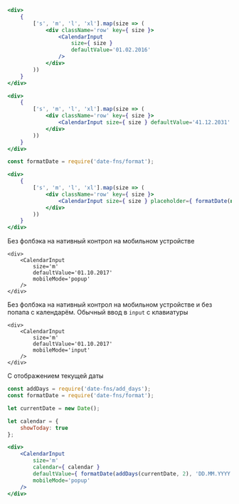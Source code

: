 ```jsx
<div>
    {
        ['s', 'm', 'l', 'xl'].map(size => (
            <div className='row' key={ size }>
                <CalendarInput
                    size={ size }
                    defaultValue='01.02.2016'
                />
            </div>
        ))
    }
</div>
```

```jsx
<div>
    {
        ['s', 'm', 'l', 'xl'].map(size => (
            <div className='row' key={ size }>
                <CalendarInput size={ size } defaultValue='41.12.2031' error='Такой даты не существует' />
            </div>
        ))
    }
</div>
```

```jsx
const formatDate = require('date-fns/format');

<div>
    {
        ['s', 'm', 'l', 'xl'].map(size => (
            <div className='row' key={ size }>
                <CalendarInput size={ size } placeholder={ formatDate(new Date(), 'DD.MM.YYYY') } width='available' />
            </div>
        ))
    }
</div>
```

Без фолбэка на нативный контрол на мобильном устройстве
```
<div>
    <CalendarInput
        size='m'
        defaultValue='01.10.2017'
        mobileMode='popup'
    />
</div>
```

Без фолбэка на нативный контрол на мобильном устройстве
и без попапа с календарём. Обычный ввод в `input` с клавиатуры
```
<div>
    <CalendarInput
        size='m'
        defaultValue='01.10.2017'
        mobileMode='input'
    />
</div>
```

С отображением текущей даты
```jsx
const addDays = require('date-fns/add_days');
const formatDate = require('date-fns/format');

let currentDate = new Date();

let calendar = {
    showToday: true
};

<div>
    <CalendarInput
        size='m'
        calendar={ calendar }
        defaultValue={ formatDate(addDays(currentDate, 2), 'DD.MM.YYYY') }
        mobileMode='popup'
    />
</div>
```
